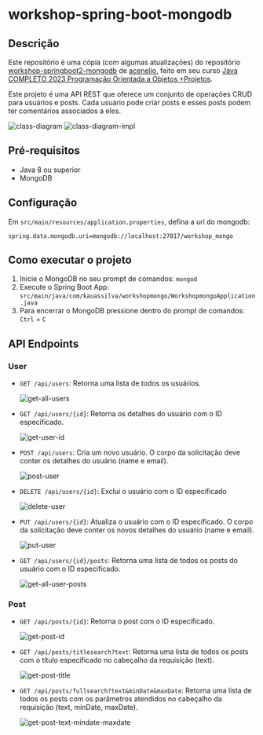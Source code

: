 # workshop-spring-boot-mongodb


## Descrição

Este repositório é uma cópia (com algumas atualizações) do repositório [workshop-springboot2-mongodb](https://github.com/acenelio/workshop-springboot2-mongodb) de [acenelio](https://github.com/acenelio), feito em seu curso [Java COMPLETO 2023 Programação Orientada a Objetos +Projetos](https://www.udemy.com/course/java-curso-completo/).

Este projeto é uma API REST que oferece um conjunto de operações CRUD para usuários e posts. Cada usuário pode criar posts e esses posts podem ter comentários associados a eles. 

![class-diagram](src/main/resources/static/docs/class-diagram.png)
![class-diagram-impl](src/main/resources/static/docs/class-diagram-impl.png)

## Pré-requisitos

- Java 8 ou superior
- MongoDB


## Configuração

Em `src/main/resources/application.properties`, defina a uri do mongodb:

```properties
spring.data.mongodb.uri=mongodb://localhost:27017/workshop_mongo
```


## Como executar o projeto

1. Inicie o MongoDB no seu prompt de comandos: `mongod`
2. Execute o Spring Boot App: `src/main/java/com/kauassilva/workshopmongo/WorkshopmongoApplication.java`
3. Para encerrar o MongoDB pressione dentro do prompt de comandos: `Ctrl` + `C`


## API Endpoints

### User

- `GET /api/users`: Retorna uma lista de todos os usuários.
  
  ![get-all-users](src/main/resources/static/docs/get-all-users.png)

- `GET /api/users/{id}`: Retorna os detalhes do usuário com o ID especificado.

  ![get-user-id](src/main/resources/static/docs/get-user-id.png)

- `POST /api/users`: Cria um novo usuário. O corpo da solicitação deve conter os detalhes do usuário (name e email).

  ![post-user](src/main/resources/static/docs/post-user.png)
  
- `DELETE /api/users/{id}`: Exclui o usuário com o ID especificado

  ![delete-user](src/main/resources/static/docs/delete-user.png)

- `PUT /api/users/{id}`: Atualiza o usuário com o ID especificado. O corpo da solicitação deve conter os novos detalhes do usuário (name e email).

  ![put-user](src/main/resources/static/docs/put-user.png)

- `GET /api/users/{id}/posts`: Retorna uma lista de todos os posts do usuário com o ID especificado.

  ![get-all-user-posts](src/main/resources/static/docs/get-all-user-posts.png)

### Post

- `GET /api/posts/{id}`: Retorna o post com o ID especificado.

  ![get-post-id](src/main/resources/static/docs/get-post-id.png)

- `GET /api/posts/titlesearch?text`: Retorna uma lista de todos os posts com o título especificado no cabeçalho da requisição (text).

  ![get-post-title](src/main/resources/static/docs/get-post-title.png)
  
- `GET /api/posts/fullsearch?text&minDate&maxDate`: Retorna uma lista de todos os posts com os parâmetros atendidos no cabeçalho da requisição (text, minDate, maxDate).

  ![get-post-text-mindate-maxdate](src/main/resources/static/docs/get-post-text-mindate-maxdate.png)
